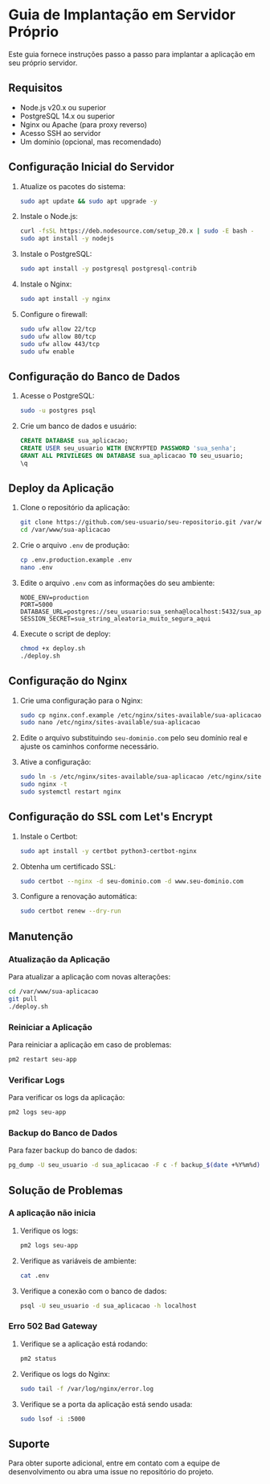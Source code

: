 # Guia de Implantação em Servidor Próprio

Este guia fornece instruções passo a passo para implantar a aplicação em seu próprio servidor.

## Requisitos

- Node.js v20.x ou superior
- PostgreSQL 14.x ou superior
- Nginx ou Apache (para proxy reverso)
- Acesso SSH ao servidor
- Um domínio (opcional, mas recomendado)

## Configuração Inicial do Servidor

1. Atualize os pacotes do sistema:
   ```bash
   sudo apt update && sudo apt upgrade -y
   ```

2. Instale o Node.js:
   ```bash
   curl -fsSL https://deb.nodesource.com/setup_20.x | sudo -E bash -
   sudo apt install -y nodejs
   ```

3. Instale o PostgreSQL:
   ```bash
   sudo apt install -y postgresql postgresql-contrib
   ```

4. Instale o Nginx:
   ```bash
   sudo apt install -y nginx
   ```

5. Configure o firewall:
   ```bash
   sudo ufw allow 22/tcp
   sudo ufw allow 80/tcp
   sudo ufw allow 443/tcp
   sudo ufw enable
   ```

## Configuração do Banco de Dados

1. Acesse o PostgreSQL:
   ```bash
   sudo -u postgres psql
   ```

2. Crie um banco de dados e usuário:
   ```sql
   CREATE DATABASE sua_aplicacao;
   CREATE USER seu_usuario WITH ENCRYPTED PASSWORD 'sua_senha';
   GRANT ALL PRIVILEGES ON DATABASE sua_aplicacao TO seu_usuario;
   \q
   ```

## Deploy da Aplicação

1. Clone o repositório da aplicação:
   ```bash
   git clone https://github.com/seu-usuario/seu-repositorio.git /var/www/sua-aplicacao
   cd /var/www/sua-aplicacao
   ```

2. Crie o arquivo `.env` de produção:
   ```bash
   cp .env.production.example .env
   nano .env
   ```

3. Edite o arquivo `.env` com as informações do seu ambiente:
   ```
   NODE_ENV=production
   PORT=5000
   DATABASE_URL=postgres://seu_usuario:sua_senha@localhost:5432/sua_aplicacao
   SESSION_SECRET=sua_string_aleatoria_muito_segura_aqui
   ```

4. Execute o script de deploy:
   ```bash
   chmod +x deploy.sh
   ./deploy.sh
   ```

## Configuração do Nginx

1. Crie uma configuração para o Nginx:
   ```bash
   sudo cp nginx.conf.example /etc/nginx/sites-available/sua-aplicacao
   sudo nano /etc/nginx/sites-available/sua-aplicacao
   ```

2. Edite o arquivo substituindo `seu-dominio.com` pelo seu domínio real e ajuste os caminhos conforme necessário.

3. Ative a configuração:
   ```bash
   sudo ln -s /etc/nginx/sites-available/sua-aplicacao /etc/nginx/sites-enabled/
   sudo nginx -t
   sudo systemctl restart nginx
   ```

## Configuração do SSL com Let's Encrypt

1. Instale o Certbot:
   ```bash
   sudo apt install -y certbot python3-certbot-nginx
   ```

2. Obtenha um certificado SSL:
   ```bash
   sudo certbot --nginx -d seu-dominio.com -d www.seu-dominio.com
   ```

3. Configure a renovação automática:
   ```bash
   sudo certbot renew --dry-run
   ```

## Manutenção

### Atualização da Aplicação

Para atualizar a aplicação com novas alterações:

```bash
cd /var/www/sua-aplicacao
git pull
./deploy.sh
```

### Reiniciar a Aplicação

Para reiniciar a aplicação em caso de problemas:

```bash
pm2 restart seu-app
```

### Verificar Logs

Para verificar os logs da aplicação:

```bash
pm2 logs seu-app
```

### Backup do Banco de Dados

Para fazer backup do banco de dados:

```bash
pg_dump -U seu_usuario -d sua_aplicacao -F c -f backup_$(date +%Y%m%d).dump
```

## Solução de Problemas

### A aplicação não inicia

1. Verifique os logs:
   ```bash
   pm2 logs seu-app
   ```

2. Verifique as variáveis de ambiente:
   ```bash
   cat .env
   ```

3. Verifique a conexão com o banco de dados:
   ```bash
   psql -U seu_usuario -d sua_aplicacao -h localhost
   ```

### Erro 502 Bad Gateway

1. Verifique se a aplicação está rodando:
   ```bash
   pm2 status
   ```

2. Verifique os logs do Nginx:
   ```bash
   sudo tail -f /var/log/nginx/error.log
   ```

3. Verifique se a porta da aplicação está sendo usada:
   ```bash
   sudo lsof -i :5000
   ```

## Suporte

Para obter suporte adicional, entre em contato com a equipe de desenvolvimento ou abra uma issue no repositório do projeto.